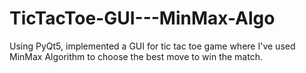 # TicTacToe-GUI---MinMax-Algo
Using PyQt5, implemented a GUI for tic tac toe game where I've used MinMax Algorithm to choose the best move to win the match.
